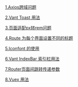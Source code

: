 <a href="https://github.com/jiayonghua1988/vue-buy/blob/main/notepad/%E8%B7%A8%E5%9F%9F%E9%97%AE%E9%A2%98.md">1.Axios跨域问题</a>

<a href="https://github.com/jiayonghua1988/vue-buy/blob/main/notepad/vant%20Toast%E7%BB%84%E4%BB%B6%E7%9A%84%E7%94%A8%E6%B3%95.md">2.Vant Toast 用法</a>

<a href="https://github.com/jiayonghua1988/vue-buy/blob/main/notepad/%E9%A1%B5%E9%9D%A2%E9%80%82%E9%85%8Dpx%E8%BD%ACrem%E9%97%AE%E9%A2%98.md">3.页面适配px转rem问题</a>

<a href="https://github.com/jiayonghua1988/vue-buy/blob/main/notepad/Route%20%E4%B8%BA%E5%8D%95%E4%B8%AA%E9%A1%B5%E9%9D%A2%E8%AE%BE%E7%BD%AE%E6%A0%87%E9%A2%98.md">4.Route 为每个界面设置不同的标题</a>

<a href="https://github.com/jiayonghua1988/vue-buy/blob/main/notepad/iconfont%E5%9B%BE%E6%A0%87%E5%9C%A8Vue2%E4%B8%AD%E7%9A%84%E4%BD%BF%E7%94%A8.md">5.Iconfont 的使用</a>

<a href="https://github.com/jiayonghua1988/vue-buy/blob/main/notepad/Vant-IndexBar%E7%B4%A2%E5%BC%95%E6%A0%8F%E7%94%A8%E6%B3%95.md">6.Vant IndexBar 索引栏用法</a>

<a href="https://github.com/jiayonghua1988/vue-buy/blob/main/notepad/Router%E9%A1%B5%E9%9D%A2%E9%97%B4%E4%BC%A0%E5%8F%82.md">7.Router页面间跳转传递参数</a>

<a href="https://github.com/jiayonghua1988/vue-buy/blob/main/notepad/Vuex%E7%94%A8%E6%B3%95.md">8.Vuex 用法</a>
